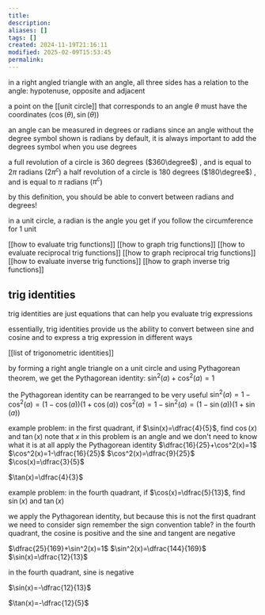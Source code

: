 ```yaml
---
title: 
description: 
aliases: []
tags: []
created: 2024-11-19T21:16:11
modified: 2025-02-09T15:53:45
permalink:
---
```



in a right angled triangle with an angle, all three sides has a relation to the angle: hypotenuse, opposite and adjacent

a point on the [[unit circle]] that corresponds to an angle $\theta$ must have the coordinates $(\cos(\theta),\sin(\theta))$

an angle can be measured in degrees or radians
since an angle without the degree symbol shown is radians by default, it is always important to add the degrees symbol when you use degrees

a full revolution of a circle is 360 degrees ($360\degree$) , and is equal to $2\pi$ radians ($2\pi^c$)
a half revolution of a circle is 180 degrees ($180\degree$) , and is equal to $\pi$ radians ($\pi^c$)

by this definition, you should be able to convert between radians and degrees!

in a unit circle, a radian is the angle you get if you follow the circumference for 1 unit

[[how to evaluate trig functions]]
[[how to graph trig functions]]
[[how to evaluate reciprocal trig functions]]
[[how to graph reciprocal trig functions]]
[[how to evaluate inverse trig functions]]
[[how to graph inverse trig functions]]

## trig identities

trig identities are just equations that can help you evaluate trig expressions

essentially, trig identities provide us the ability to convert between sine and cosine and to express a trig expression in different ways

[[list of trigonometric identities]]

by forming a right angle triangle on a unit circle and using Pythagorean theorem, we get the Pythagorean identity: $\sin^2(a)+\cos^2(a)=1$


the Pythagorean identity can be rearranged to be very useful
$\sin^2(a)=1-\cos^2(a)=(1-\cos(a))(1+\cos(a))$
$\cos^2(a)=1-\sin^2(a)=(1-\sin(a))(1+\sin(a))$

example problem: in the first quadrant, if $\sin(x)=\dfrac{4}{5}$, find $\cos(x)$ and $\tan(x)$
note that $x$ in this problem is an angle and we don't need to know what it is at all
apply the Pythagorean identity
$\dfrac{16}{25}+\cos^2(x)=1$
$\cos^2(x)=1-\dfrac{16}{25}$
$\cos^2(x)=\dfrac{9}{25}$
$\cos(x)=\dfrac{3}{5}$

$\tan(x)=\dfrac{4}{3}$


example problem: in the fourth quadrant, if $\cos(x)=\dfrac{5}{13}$, find $\sin(x)$ and $\tan(x)$

we apply the Pythagorean identity, but because this is not the first quadrant we need to consider sign
remember the sign convention table? in the fourth quadrant, the cosine is positive and the sine and tangent are negative

$\dfrac{25}{169}+\sin^2(x)=1$
$\sin^2(x)=\dfrac{144}{169}$
$\sin(x)=\dfrac{12}{13}$

in the fourth quadrant, sine is negative

$\sin(x)=-\dfrac{12}{13}$

$\tan(x)=-\dfrac{12}{5}$
